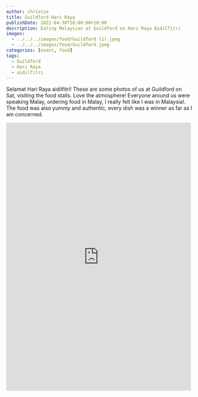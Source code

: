```yaml
---
author: christie
title: Guildford Hari Raya
publishDate: 2022-04-30T18:00:00+10:00
description: Eating Malaysian at Guildford on Hari Raya Aidilfitri
images:
  - ../../../images/food/Guildford (1).jpeg
  - ../../../images/food/Guildford.jpeg
categories: [event, food]
tags:
  - Guildford
  - Hari Raya
  - aidilfitri
---
```


Selamat Hari Raya aidilfitri! These are some photos of us at Guildford on Sat, visiting the food stalls. Love the atmosphere! Everyone around us were speaking Malay, ordering food in Malay, I really felt like I was in Malaysia!. The food was also yummy and authentic, every dish was a winner as far as I am concerned.

<iframe src="https://www.facebook.com/plugins/post.php?href=https%3A%2F%2Fwww.facebook.com%2Fchris1.tham%2Fposts%2Fpfbid0QFyGvdbJs6ayGmCSYbxfqvga1Jw6jjAQBLJW9iu2Xvxw3GGCpwa8V1bYQqH1847kl&show_text=true&width=500" width="500" height="723" style="border:none;overflow:hidden" scrolling="no" frameborder="0" allowfullscreen="true" allow="autoplay; clipboard-write; encrypted-media; picture-in-picture; web-share"></iframe>
